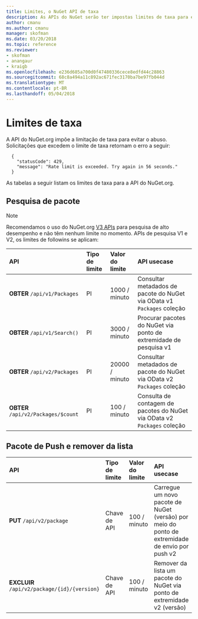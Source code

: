```yaml
---
title: Limites, o NuGet API de taxa
description: As APIs do NuGet serão ter impostas limites de taxa para evitar o abuso.
author: cmanu
ms.author: cmanu
manager: skofman
ms.date: 03/20/2018
ms.topic: reference
ms.reviewer:
- skofman
- anangaur
- kraigb
ms.openlocfilehash: e236d685a700d0f47480336cece8edfd44c28863
ms.sourcegitcommit: 68c8a494a11c892ac671fec3170ba7be97fb044d
ms.translationtype: MT
ms.contentlocale: pt-BR
ms.lasthandoff: 05/04/2018
---
```

# <a name="rate-limits"></a>Limites de taxa

A API do NuGet.org impõe a limitação de taxa para evitar o abuso. Solicitações que excedem o limite de taxa retornam o erro a seguir: 

  ~~~
    {
      "statusCode": 429,
      "message": "Rate limit is exceeded. Try again in 56 seconds."
    }
  ~~~

As tabelas a seguir listam os limites de taxa para a API do NuGet.org.

## <a name="package-search"></a>Pesquisa de pacote

> [!Note]
> Recomendamos o uso do NuGet.org [V3 APIs](https://docs.microsoft.com/nuget/api/search-query-service-resource) para pesquisa de alto desempenho e não têm nenhum limite no momento. APIs de pesquisa V1 e V2, os limites de followins se aplicam:


| API | Tipo de limite | Valor do limite | API usecase |
|:---|:---|:---|:---|
**OBTER** `/api/v1/Packages` | PI | 1000 / minuto | Consultar metadados de pacote do NuGet via OData v1 `Packages` coleção |
**OBTER** `/api/v1/Search()` | PI | 3000 / minuto | Procurar pacotes do NuGet via ponto de extremidade de pesquisa v1 | 
**OBTER** `/api/v2/Packages` | PI | 20000 / minuto | Consultar metadados de pacote do NuGet via OData v2 `Packages` coleção | 
**OBTER** `/api/v2/Packages/$count` | PI | 100 / minuto | Consulta de contagem de pacotes do NuGet via OData v2 `Packages` coleção | 

## <a name="package-push-and-unlist"></a>Pacote de Push e remover da lista

| API | Tipo de limite | Valor do limite | API usecase | 
|:---|:---|:---|:--- |
**PUT** `/api/v2/package` | Chave de API | 100 / minuto | Carregue um novo pacote de NuGet (versão) por meio do ponto de extremidade de envio por push v2 
**EXCLUIR** `/api/v2/package/{id}/{version}` | Chave de API | 100 / minuto | Remover da lista um pacote do NuGet via ponto de extremidade v2 (versão) 
